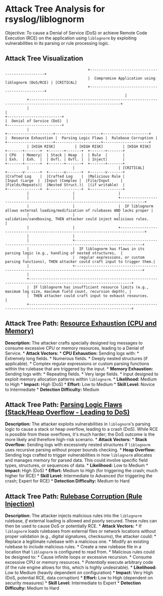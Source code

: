 # Attack Tree Analysis for rsyslog/liblognorm

Objective: To cause a Denial of Service (DoS) or achieve Remote Code Execution (RCE) on the application using `liblognorm` by exploiting vulnerabilities in its parsing or rule processing logic.

## Attack Tree Visualization

```
                                      +-------------------------------------------------+
                                      |  Compromise Application using liblognorm (DoS/RCE) | [CRITICAL]
                                      +-------------------------------------------------+
                                                       |
          +----------------------------------------------------------------------------------------------------------------+
          |                                                                                                                |
+-------------------------+                                                                                
|  Denial of Service (DoS)  |                                                                                
+-------------------------+                                                                                
          |                                                                                                                
+---------------------+---------------------+---------------------+                                  
|  Resource Exhaustion |  Parsing Logic Flaws |  Rulebase Corruption |                                  
+---------------------+---------------------+---------------------+                                  
          | [HIGH RISK]         | [HIGH RISK]         | [HIGH RISK]                                          
+-------+-------+  +-------+-------+  +-------+-------+                                             
| CPU   | Memory|  | Stack | Heap  |  | Rule  |       |                                             
| Exh.  | Exh.  |  | Ovfl. | Ovfl. |  | Inject|       |                                             
+-------+-------+  +-------+-------+  +-------+-------+                                             
          |                    |                    | [CRITICAL]                                               
+-------v-------+  +-------v-------+  +-------v-------+                                             
|Crafted Log    |  |Crafted Log    |  |Malicious Rule |                                             
|Input (Large  |  |Input (Complex |  |File/Input     |                                             
|Fields/Repeats)|  |Nested Struct.)|  |(if writable)  |                                             
+---------------+  +---------------+  +---------------+                                             
          |                    |                    |
          |                    |                    +---------------------------------------------------------------------------------+
          |                    |                    |  IF liblognorm allows external loading/modification of rulebases AND lacks proper |
          |                    |                    |  validation/sandboxing, THEN attacker could inject malicious rules.               |
          |                    |                    +---------------------------------------------------------------------------------+
          |                    |
          |                    +-----------------------------------------------------------------------------------------------------+
          |                    |  IF liblognorm has flaws in its parsing logic (e.g., handling of nested structures,  |
          |                    |  regular expressions, or custom parsing functions), THEN attacker could craft input to trigger them.|
          |                    +-----------------------------------------------------------------------------------------------------+
          |
          +---------------------------------------------------------------------------------------------------------------------+
          |  IF liblognorm has insufficient resource limits (e.g., maximum log size, maximum field count, recursion depth), |
          |  THEN attacker could craft input to exhaust resources.                                                        |
          +---------------------------------------------------------------------------------------------------------------------+
```

## Attack Tree Path: [Resource Exhaustion (CPU and Memory)](./attack_tree_paths/resource_exhaustion__cpu_and_memory_.md)

**Description:** The attacker crafts specially designed log messages to consume excessive CPU or memory resources, leading to a Denial of Service.
    *   **Attack Vectors:**
        *   **CPU Exhaustion:** Sending logs with:
            *   Extremely long fields.
            *   Numerous fields.
            *   Deeply nested structures (if applicable).
            *   Complex regular expressions or custom parsing functions within the rulebase that are triggered by the input.
        *   **Memory Exhaustion:** Sending logs with:
            *   Repeating fields.
            *   Very large fields.
            *   Input designed to exploit memory allocation patterns within `liblognorm`.
    *   **Likelihood:** Medium to High
    *   **Impact:** High (DoS)
    *   **Effort:** Low to Medium
    *   **Skill Level:** Novice to Intermediate
    *   **Detection Difficulty:** Medium

## Attack Tree Path: [Parsing Logic Flaws (Stack/Heap Overflow - Leading to DoS)](./attack_tree_paths/parsing_logic_flaws__stackheap_overflow_-_leading_to_dos_.md)

**Description:** The attacker exploits vulnerabilities in `liblognorm`'s parsing logic to cause a stack or heap overflow, leading to a crash (DoS). While RCE is *possible* from these overflows, it's much harder; the DoS outcome is the more likely and therefore high-risk scenario.
    *   **Attack Vectors:**
        *   **Stack Overflow:** Sending logs with excessively nested structures if `liblognorm` uses recursive parsing without proper bounds checking.
        *   **Heap Overflow:** Sending logs crafted to trigger vulnerabilities in how `liblognorm` allocates and manages memory for parsed data. This could involve specific field types, structures, or sequences of data.
    *   **Likelihood:** Low to Medium
    *   **Impact:** High (DoS)
    *   **Effort:** Medium to High (for triggering the crash; much higher for RCE)
    *   **Skill Level:** Intermediate to Advanced (for triggering the crash; Expert for RCE)
    *   **Detection Difficulty:** Medium to Hard

## Attack Tree Path: [Rulebase Corruption (Rule Injection)](./attack_tree_paths/rulebase_corruption__rule_injection_.md)

**Description:** The attacker injects malicious rules into the `liblognorm` rulebase, *if* external loading is allowed and poorly secured. These rules can then be used to cause DoS or potentially RCE.
    *   **Attack Vectors:**
        *   If `liblognorm` loads rulebases from external files or network locations without proper validation (e.g., digital signatures, checksums), the attacker could:
            *   Replace a legitimate rulebase with a malicious one.
            *   Modify an existing rulebase to include malicious rules.
            *   Create a new rulebase file in a location that `liblognorm` is configured to read from.
        *   Malicious rules could be designed to:
            *   Cause infinite loops or excessive recursion.
            *   Consume excessive CPU or memory resources.
            *   *Potentially* execute arbitrary code (if the rule engine allows for this, which is highly undesirable).
    *   **Likelihood:** Low to Medium (heavily dependent on configuration)
    *   **Impact:** Very High (DoS, potential RCE, data corruption)
    *   **Effort:** Low to High (dependent on security measures)
    *   **Skill Level:** Intermediate to Expert
    *   **Detection Difficulty:** Medium to Hard

